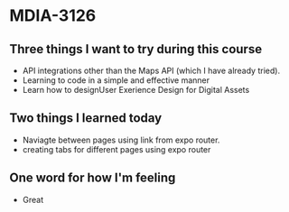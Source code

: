 # MDIA-3126

## Three things I want to try during this course 
- API integrations other than the Maps API (which I have already tried).
- Learning to code in a simple and effective manner
- Learn how to designUser Exerience Design for Digital Assets

## Two things I learned today
- Naviagte between pages using link from expo router.
- creating tabs for different pages using expo router

## One word for how I'm feeling
- Great


